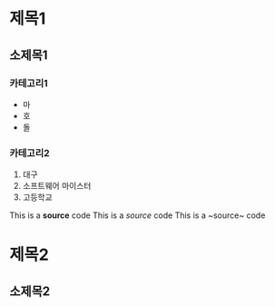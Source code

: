 # 제목1
## 소제목1
### 카테고리1
* 마
* 호
* 돌
### 카테고리2
1. 대구
1. 소프트웨어 마이스터
1. 고등학교

This is a **source** code
This is a _source_ code
This is a ~source~ code
# 제목2
## 소제목2
